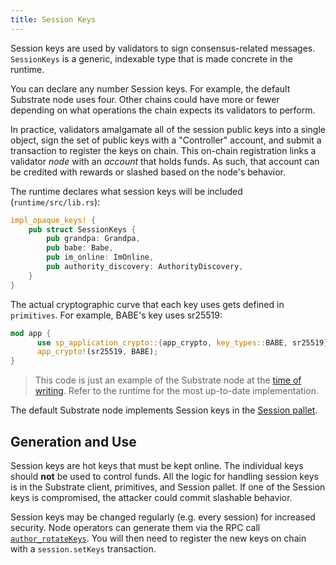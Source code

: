 ```yaml
---
title: Session Keys
---
```


Session keys are used by validators to sign consensus-related messages. `SessionKeys` is a generic,
indexable type that is made concrete in the runtime.

You can declare any number Session keys. For example, the default Substrate node uses four. Other
chains could have more or fewer depending on what operations the chain expects its validators to
perform.

In practice, validators amalgamate all of the session public keys into a single object, sign the set
of public keys with a "Controller" account, and submit a transaction to register the keys on chain.
This on-chain registration links a validator _node_ with an _account_ that holds funds. As such,
that account can be credited with rewards or slashed based on the node's behavior.

The runtime declares what session keys will be included (`runtime/src/lib.rs`):

```rust
impl_opaque_keys! {
    pub struct SessionKeys {
        pub grandpa: Grandpa,
        pub babe: Babe,
        pub im_online: ImOnline,
        pub authority_discovery: AuthorityDiscovery,
    }
}
```

The actual cryptographic curve that each key uses gets defined in `primitives`. For example, BABE's
key uses sr25519:

```rust
mod app {
	  use sp_application_crypto::{app_crypto, key_types::BABE, sr25519};
	  app_crypto!(sr25519, BABE);
}
```

> This code is just an example of the Substrate node at the
> [time of writing](https://github.com/paritytech/substrate/tree/9fa8589d9b8cfe8716e9e4c48f9e3f238c1e502f).
> Refer to the runtime for the most up-to-date implementation.

The default Substrate node implements Session keys in the
[Session pallet](https://substrate.dev/rustdocs/v2.0.0-rc6/pallet_session/index.html).

## Generation and Use

Session keys are hot keys that must be kept online. The individual keys should **not** be used to
control funds. All the logic for handling session keys is in the Substrate client, primitives, and
Session pallet. If one of the Session keys is compromised, the attacker could commit slashable
behavior.

Session keys may be changed regularly (e.g. every session) for increased security. Node operators
can generate them via the RPC call
[`author_rotateKeys`](https://substrate.dev/rustdocs/v2.0.0-rc6/sc_rpc/author/trait.AuthorApi.html#tymethod.rotate_keys).
You will then need to register the new keys on chain with a `session.setKeys` transaction.
